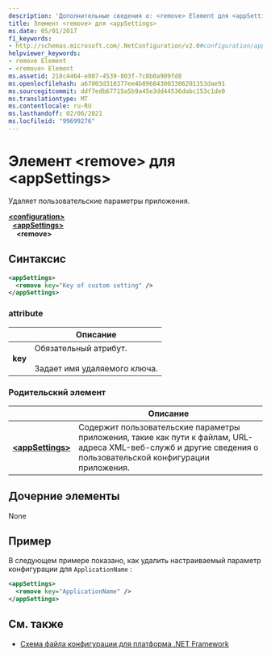 ```yaml
---
description: 'Дополнительные сведения о: <remove> Element для <appSettings>'
title: Элемент <remove> для <appSettings>
ms.date: 05/01/2017
f1_keywords:
- http://schemas.microsoft.com/.NetConfiguration/v2.0#configuration/appSettings/remove
helpviewer_keywords:
- remove Element
- <remove> Element
ms.assetid: 218c4464-e007-4539-803f-7c8b0a909fd8
ms.openlocfilehash: a67003d310377ee4b896843003306201353dae91
ms.sourcegitcommit: ddf7edb67715a5b9a45e3dd44536dabc153c1de0
ms.translationtype: MT
ms.contentlocale: ru-RU
ms.lasthandoff: 02/06/2021
ms.locfileid: "99699276"
---
```

# <a name="remove-element-for-appsettings"></a>Элемент \<remove> для \<appSettings>

Удаляет пользовательские параметры приложения.

[**\<configuration>**](../configuration-element.md)\
&nbsp;&nbsp;[**\<appSettings>**](appsettings-element-for-configuration.md)\
&nbsp;&nbsp;&nbsp;&nbsp;**\<remove>**

## <a name="syntax"></a>Синтаксис

```xml
<appSettings>
  <remove key="Key of custom setting" />
</appSettings>
```

### <a name="attribute"></a>attribute

|         | Описание |
| ------- | ----------- |
| **key** | Обязательный атрибут.<br><br>Задает имя удаляемого ключа. |

### <a name="parent-element"></a>Родительский элемент

|     | Описание |
| --- | ----------- |
| [**\<appSettings>**](appsettings-element-for-configuration.md) | Содержит пользовательские параметры приложения, такие как пути к файлам, URL-адреса XML-веб-служб и другие сведения о пользовательской конфигурации приложения. |

## <a name="child-elements"></a>Дочерние элементы

None

## <a name="example"></a>Пример

В следующем примере показано, как удалить настраиваемый параметр конфигурации для `ApplicationName` :

```xml
<appSettings>
  <remove key="ApplicationName" />
</appSettings>
```

## <a name="see-also"></a>См. также

- [Схема файла конфигурации для платформа .NET Framework](../index.md)
